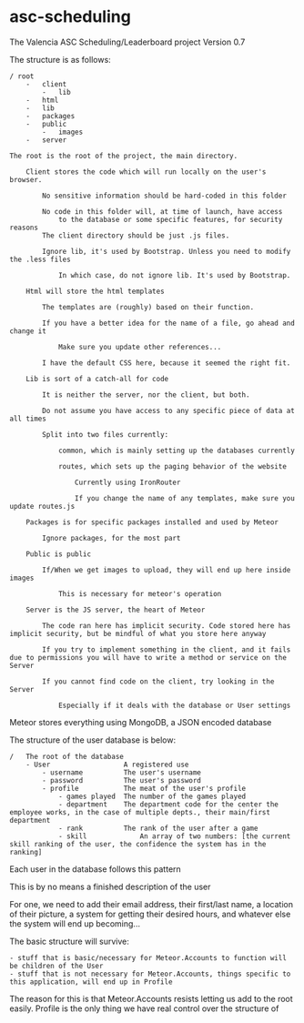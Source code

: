 # asc-scheduling
The Valencia ASC Scheduling/Leaderboard project
Version 0.7

The structure is as follows:

	/ root
		-	client
			-	lib
		-	html
		-	lib
		-	packages
		-	public
			-	images
		-	server

	The root is the root of the project, the main directory.

		Client stores the code which will run locally on the user's browser.

			No sensitive information should be hard-coded in this folder

			No code in this folder will, at time of launch, have access
				to the database or some specific features, for security reasons
			The client directory should be just .js files.

			Ignore lib, it's used by Bootstrap. Unless you need to modify the .less files

				In which case, do not ignore lib. It's used by Bootstrap.

		Html will store the html templates

			The templates are (roughly) based on their function.

			If you have a better idea for the name of a file, go ahead and change it

				Make sure you update other references...

			I have the default CSS here, because it seemed the right fit.

		Lib is sort of a catch-all for code

			It is neither the server, nor the client, but both.

			Do not assume you have access to any specific piece of data at all times

			Split into two files currently:

				common, which is mainly setting up the databases currently

				routes, which sets up the paging behavior of the website

					Currently using IronRouter

					If you change the name of any templates, make sure you update routes.js

		Packages is for specific packages installed and used by Meteor

			Ignore packages, for the most part

		Public is public

			If/When we get images to upload, they will end up here inside images

				This is necessary for meteor's operation

		Server is the JS server, the heart of Meteor

			The code ran here has implicit security. Code stored here has implicit security, but be mindful of what you store here anyway

			If you try to implement something in the client, and it fails due to permissions you will have to write a method or service on the Server

			If you cannot find code on the client, try looking in the Server

				Especially if it deals with the database or User settings
				

Meteor stores everything using MongoDB, a JSON encoded database

The structure of the user database is below:

	/	The root of the database
		- User 					A registered use
			- username			The user's username
			- password			The user's password
			- profile			The meat of the user's profile
				- games played 	The number of the games played
				- department 	The department code for the center the employee works, in the case of multiple depts., their main/first department
				- rank			The rank of the user after a game
				- skill 			An array of two numbers: [the current skill ranking of the user, the confidence the system has in the ranking]

Each user in the database follows this pattern

This is by no means a finished description of the user

For one, we need to add their email address, their first/last name, a location of their picture, a system for getting their desired hours, and whatever else the system will end up becoming...

The basic structure will survive:

	- stuff that is basic/necessary for Meteor.Accounts to function will be children of the User
	- stuff that is not necessary for Meteor.Accounts, things specific to this application, will end up in Profile

The reason for this is that Meteor.Accounts resists letting us add to the root easily. Profile is the only thing we have real control over the structure of